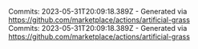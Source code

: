 Commits: 2023-05-31T20:09:18.389Z - Generated via https://github.com/marketplace/actions/artificial-grass
<br>
Commits: 2023-05-31T20:09:18.389Z - Generated via https://github.com/marketplace/actions/artificial-grass
<br>
